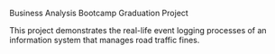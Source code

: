 Business Analysis Bootcamp Graduation Project

This project demonstrates the real-life event logging processes of an information system that manages road traffic fines.
